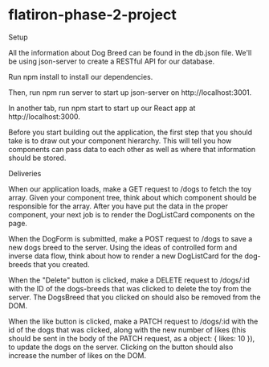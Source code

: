 # flatiron-phase-2-project

Setup

All the information about Dog Breed can be found in the db.json file. We'll be using json-server to create a RESTful API for our database.

Run npm install to install our dependencies.

Then, run npm run server to start up json-server on http://localhost:3001.

In another tab, run npm start to start up our React app at http://localhost:3000.

Before you start building out the application, the first step that you should take is to draw out your component hierarchy. This will tell you how components can pass data to each other as well as where that information should be stored.

Deliveries

When our application loads, make a GET request to /dogs to fetch the toy array. Given your component tree, think about which component should be responsible for the array. After you have put the data in the proper component, your next job is to render the DogListCard components on the page.

When the DogForm is submitted, make a POST request to /dogs to save a new dogs breed to the server. Using the ideas of controlled form and inverse data flow, think about how to render a new DogListCard for the dog-breeds that you created.

When the "Delete" button is clicked, make a DELETE request to /dogs/:id with the ID of the dogs-breeds that was clicked to delete the toy from the server. The DogsBreed that you clicked on should also be removed from the DOM.

When the like button is clicked, make a PATCH request to /dogs/:id with the id of the dogs that was clicked, along with the new number of likes (this should be sent in the body of the PATCH request, as a object: { likes: 10 }), to update the dogs on the server. Clicking on the button should also increase the number of likes on the DOM.